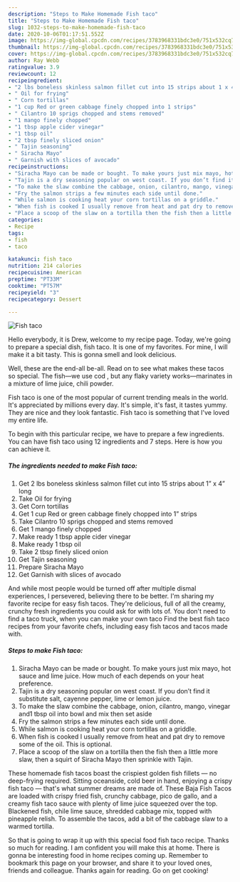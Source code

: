 ```yaml
---
description: "Steps to Make Homemade Fish taco"
title: "Steps to Make Homemade Fish taco"
slug: 1032-steps-to-make-homemade-fish-taco
date: 2020-10-06T01:17:51.552Z
image: https://img-global.cpcdn.com/recipes/3783968331bdc3e0/751x532cq70/fish-taco-recipe-main-photo.jpg
thumbnail: https://img-global.cpcdn.com/recipes/3783968331bdc3e0/751x532cq70/fish-taco-recipe-main-photo.jpg
cover: https://img-global.cpcdn.com/recipes/3783968331bdc3e0/751x532cq70/fish-taco-recipe-main-photo.jpg
author: Ray Webb
ratingvalue: 3.9
reviewcount: 12
recipeingredient:
- "2 lbs boneless skinless salmon fillet cut into 15 strips about 1 x 4 long"
- " Oil for frying"
- " Corn tortillas"
- "1 cup Red or green cabbage finely chopped into 1 strips"
- " Cilantro 10 sprigs chopped and stems removed"
- "1 mango finely chopped"
- "1 tbsp apple cider vinegar"
- "1 tbsp oil"
- "2 tbsp finely sliced onion"
- " Tajin seasoning"
- " Siracha Mayo"
- " Garnish with slices of avocado"
recipeinstructions:
- "Siracha Mayo can be made or bought. To make yours just mix mayo, hot sauce and lime juice. How much of each depends on your heat preference."
- "Tajin is a dry seasoning popular on west coast. If you don’t find it substitute salt, cayenne pepper, lime or lemon juice."
- "To make the slaw combine the cabbage, onion, cilantro, mango, vinegar and1 tbsp oil into bowl and mix then set aside"
- "Fry the salmon strips a few minutes each side until done."
- "While salmon is cooking heat your corn tortillas on a griddle."
- "When fish is cooked I usually remove from heat and pat dry to remove some of the oil. This is optional."
- "Place a scoop of the slaw on a tortilla then the fish then a little more slaw, then a squirt of Siracha Mayo then sprinkle with Tajin."
categories:
- Recipe
tags:
- fish
- taco

katakunci: fish taco 
nutrition: 214 calories
recipecuisine: American
preptime: "PT33M"
cooktime: "PT57M"
recipeyield: "3"
recipecategory: Dessert

---
```



![Fish taco](https://img-global.cpcdn.com/recipes/3783968331bdc3e0/751x532cq70/fish-taco-recipe-main-photo.jpg)

Hello everybody, it is Drew, welcome to my recipe page. Today, we're going to prepare a special dish, fish taco. It is one of my favorites. For mine, I will make it a bit tasty. This is gonna smell and look delicious.

Well, these are the end-all be-all. Read on to see what makes these tacos so special. The fish—we use cod , but any flaky variety works—marinates in a mixture of lime juice, chili powder.

Fish taco is one of the most popular of current trending meals in the world. It's appreciated by millions every day. It's simple, it's fast, it tastes yummy. They are nice and they look fantastic. Fish taco is something that I've loved my entire life.


To begin with this particular recipe, we have to prepare a few ingredients. You can have fish taco using 12 ingredients and 7 steps. Here is how you can achieve it.

<!--inarticleads1-->

##### The ingredients needed to make Fish taco:

1. Get 2 lbs boneless skinless salmon fillet cut into 15 strips about 1” x 4” long
1. Take  Oil for frying
1. Get  Corn tortillas
1. Get 1 cup Red or green cabbage finely chopped into 1” strips
1. Take  Cilantro 10 sprigs chopped and stems removed
1. Get 1 mango finely chopped
1. Make ready 1 tbsp apple cider vinegar
1. Make ready 1 tbsp oil
1. Take 2 tbsp finely sliced onion
1. Get  Tajin seasoning
1. Prepare  Siracha Mayo
1. Get  Garnish with slices of avocado


And while most people would be turned off after multiple dismal experiences, I persevered, believing there to be better. I&#39;m sharing my favorite recipe for easy fish tacos. They&#39;re delicious, full of all the creamy, crunchy fresh ingredients you could ask for with lots of. You don&#39;t need to find a taco truck, when you can make your own taco Find the best fish taco recipes from your favorite chefs, including easy fish tacos and tacos made with. 

<!--inarticleads2-->

##### Steps to make Fish taco:

1. Siracha Mayo can be made or bought. To make yours just mix mayo, hot sauce and lime juice. How much of each depends on your heat preference.
1. Tajin is a dry seasoning popular on west coast. If you don’t find it substitute salt, cayenne pepper, lime or lemon juice.
1. To make the slaw combine the cabbage, onion, cilantro, mango, vinegar and1 tbsp oil into bowl and mix then set aside
1. Fry the salmon strips a few minutes each side until done.
1. While salmon is cooking heat your corn tortillas on a griddle.
1. When fish is cooked I usually remove from heat and pat dry to remove some of the oil. This is optional.
1. Place a scoop of the slaw on a tortilla then the fish then a little more slaw, then a squirt of Siracha Mayo then sprinkle with Tajin.


These homemade fish tacos boast the crispiest golden fish fillets — no deep-frying required. Sitting oceanside, cold beer in hand, enjoying a crispy fish taco — that&#39;s what summer dreams are made of. These Baja Fish Tacos are loaded with crispy fried fish, crunchy cabbage, pico de gallo, and a creamy fish taco sauce with plenty of lime juice squeezed over the top. Blackened fish, chile lime sauce, shredded cabbage mix, topped with pineapple relish. To assemble the tacos, add a bit of the cabbage slaw to a warmed tortilla. 

So that is going to wrap it up with this special food fish taco recipe. Thanks so much for reading. I am confident you will make this at home. There is gonna be interesting food in home recipes coming up. Remember to bookmark this page on your browser, and share it to your loved ones, friends and colleague. Thanks again for reading. Go on get cooking!
